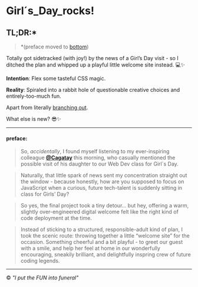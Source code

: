 # Girl´s_Day_rocks!

>

## TL;DR:\*

> \*(preface moved to [bottom](#preface))

Totally got sidetracked (with joy!) by the news of a Girl’s Day visit - so I ditched the plan and whipped up a playful little welcome site instead. 💻✨

**Intention**: Flex some tasteful CSS magic.

**Reality**: Spiraled into a rabbit hole of questionable creative choices and entirely-too-much fun.

Apart from literally [branching out](bash_customization/bashrc.md).

What else is new? 😎✨

---

#### preface:

> So, _accidentally_, I found myself listening to my ever-inspiring colleague **[@Cagatay](https://github.com/CagatayWT)** this morning, who casually mentioned the possible visit of his daughter to our Web Dev class for Girl´s Day.

> Naturally, that little spark of news sent my concentration straight out the window - because honestly, how are you supposed to focus on JavaScript when a curious, future tech-talent is suddenly sitting in class for Girls’ Day?

> So yes, the final project took a tiny detour… but hey, offering a warm, slightly over-engineered digital welcome felt like the right kind of code deployment at the time.

> Instead of sticking to a structured, responsible-adult kind of plan, I took the scenic route: throwing together a little “welcome site” for the occasion. Something cheerful and a bit playful - to greet our guest with a smile, and help her feel at home in our wonderfully encouraging, sneakily brilliant, and delightfully inspring crew of future coding legends.

---

&copy; _"I put the FUN into funeral"_
